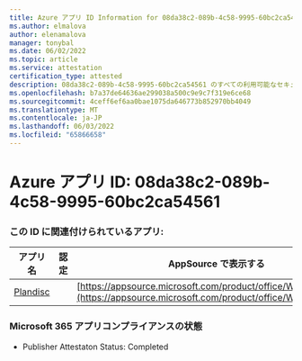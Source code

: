 ```yaml
---
title: Azure アプリ ID Information for 08da38c2-089b-4c58-9995-60bc2ca54561
ms.author: elmalova
author: elenamalova
manager: tonybal
ms.date: 06/02/2022
ms.topic: article
ms.service: attestation
certification_type: attested
description: 08da38c2-089b-4c58-9995-60bc2ca54561 のすべての利用可能なセキュリティとコンプライアンス情報。
ms.openlocfilehash: b7a37de64636ae299038a500c9e9c7f319e6ce68
ms.sourcegitcommit: 4ceff6ef6aa0bae1075da646773b852970bb4049
ms.translationtype: MT
ms.contentlocale: ja-JP
ms.lasthandoff: 06/03/2022
ms.locfileid: "65866658"
---
```

# <a name="azure-app-id-08da38c2-089b-4c58-9995-60bc2ca54561"></a>Azure アプリ ID: 08da38c2-089b-4c58-9995-60bc2ca54561


### <a name="apps-associated-with-this-id"></a>この ID に関連付けられているアプリ:
| **アプリ名** | **認定** | **AppSource で表示する** |
|--------------|---------------|-----------------------|
| [Plandisc](../forward/WA200003869.md) |  | [https://appsource.microsoft.com/product/office/WA200003869](https://appsource.microsoft.com/product/office/WA200003869) |

### <a name="microsoft-365-app-compliance-status"></a>Microsoft 365 アプリコンプライアンスの状態
- Publisher Attestaton Status: Completed
